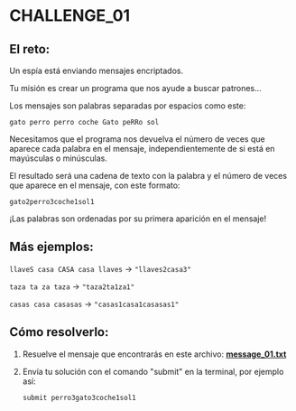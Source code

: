 # CHALLENGE_01

## El reto:

Un espía está enviando mensajes encriptados.

Tu misión es crear un programa que nos ayude a buscar patrones...

Los mensajes son palabras separadas por espacios como este:

`gato perro perro coche Gato peRRo sol`

Necesitamos que el programa nos devuelva el número de veces que aparece cada
palabra en el mensaje, independientemente de si está en mayúsculas o minúsculas.

El resultado será una cadena de texto con la palabra y el número de veces que
aparece en el mensaje, con este formato:

`gato2perro3coche1sol1`

¡Las palabras son ordenadas por su primera aparición en el mensaje!

## Más ejemplos:

`llaveS casa CASA casa llaves` -> `"llaves2casa3"`

`taza ta za taza` -> `"taza2ta1za1"`

`casas casa casasas` -> `"casas1casa1casasas1"`

## Cómo resolverlo:

1. Resuelve el mensaje que encontrarás en este archivo:
   **[message_01.txt](./data/message_01.txt)**

2. Envía tu solución con el comando "submit" en la terminal, por ejemplo así:

       submit perro3gato3coche1sol1
